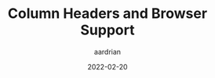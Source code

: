 ---
author: aardrian
date: 2022-02-20
permalink: false
tags:
  - accessibility
  - html
  - semantics
target_url: https://adrianroselli.com/2022/02/column-headers-and-browser-support.html
title: Column Headers and Browser Support
---